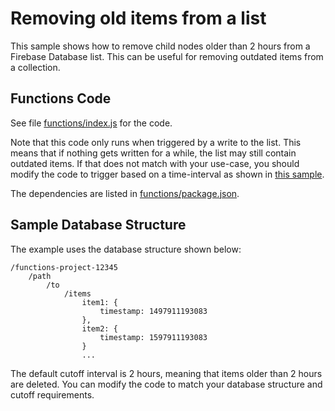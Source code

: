 # Removing old items from a list

This sample shows how to remove child nodes older than 2 hours from a Firebase Database list. This can be useful for removing outdated items from a collection.

## Functions Code

See file [functions/index.js](functions/index.js) for the code.

Note that this code only runs when triggered by a write to the list. This means that if nothing gets written for a while, the list may still contain outdated items. If that does not match with your use-case, you should modify the code to trigger based on a time-interval as shown in [this sample](../delete-unused-accounts-cron).

The dependencies are listed in [functions/package.json](functions/package.json).

## Sample Database Structure

The example uses the database structure shown below:

```
/functions-project-12345
    /path
        /to
            /items
                item1: {
                    timestamp: 1497911193083
                },
                item2: {
                    timestamp: 1597911193083
                }
                ...
```

The default cutoff interval is 2 hours, meaning that items older than 2 hours are deleted. You can modify the code to match your database structure and cutoff requirements.
